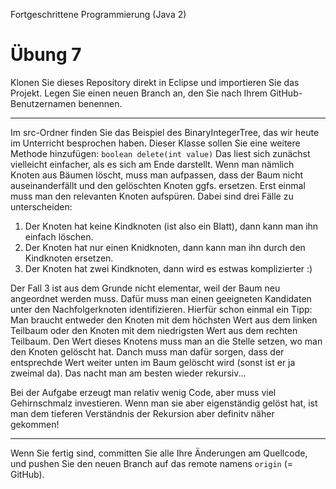 Fortgeschrittene Programmierung (Java 2)

# Übung 7

Klonen Sie dieses Repository direkt in Eclipse und importieren Sie das Projekt. Legen Sie einen neuen Branch an, den Sie nach Ihrem GitHub-Benutzernamen benennen.

----
Im src-Ordner finden Sie das Beispiel des BinaryIntegerTree, das wir heute im Unterricht besprochen haben.
Dieser Klasse sollen Sie eine weitere Methode hinzufügen: `boolean delete(int value)`
Das liest sich zunächst vielleicht einfacher, als es sich am Ende darstellt. Wenn man nämlich Knoten aus Bäumen löscht, muss man aufpassen, dass der Baum nicht auseinanderfällt und den gelöschten Knoten ggfs. ersetzen.
Erst einmal muss man den relevanten Knoten aufspüren. Dabei sind drei Fälle zu unterscheiden:
1. Der Knoten hat keine Kindknoten (ist also ein Blatt), dann kann man ihn einfach löschen.
2. Der Knoten hat nur einen Knidknoten, dann kann man ihn durch den Kindknoten ersetzen.
3. Der Knoten hat zwei Kindknoten, dann wird es estwas komplizierter :)

Der Fall 3 ist aus dem Grunde nicht elementar, weil der Baum neu angeordnet werden muss. Dafür muss man einen geeigneten Kandidaten unter den Nachfolgerknoten identifizieren. Hierfür schon einmal ein Tipp: Man braucht entweder den Knoten mit dem höchsten Wert aus dem linken Teilbaum oder den Knoten mit dem niedrigsten Wert aus dem rechten Teilbaum. Den Wert dieses Knotens muss man an die Stelle setzen, wo man den Knoten gelöscht hat. Danch muss man dafür sorgen, dass der entsprechde Wert weiter unten im Baum gelöscht wird (sonst ist er ja zweimal da). Das nacht man am besten wieder rekursiv...

Bei der Aufgabe erzeugt man relativ wenig Code, aber muss viel Gehirnschmalz investieren. Wenn man sie aber eigenständig gelöst hat, ist man dem tieferen Verständnis der Rekursion aber definitv näher gekommen!

----

Wenn Sie fertig sind, committen Sie alle Ihre Änderungen am Quellcode, und pushen Sie den neuen Branch auf das remote namens `origin` (= GitHub). 
